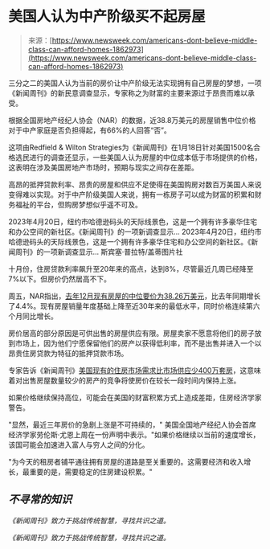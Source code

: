 <!--yml

类别：未分类

日期：2024-05-27 15:03:07

-->

# 美国人认为中产阶级买不起房屋

> 来源：[https://www.newsweek.com/americans-dont-believe-middle-class-can-afford-homes-1862973](https://www.newsweek.com/americans-dont-believe-middle-class-can-afford-homes-1862973)

三分之二的美国人认为当前的房价让中产阶级无法实现拥有自己房屋的梦想，一项《新闻周刊》的新民意调查显示，专家称之为财富的主要来源过于昂贵而难以承受。

根据全国房地产经纪人协会（NAR）的数据，近38.8万美元的房屋销售中位价格对于中产家庭是否负担得起，有66%的人回答“否”。

这项由Redfield & Wilton Strategies为《新闻周刊》在1月18日针对美国1500名合格选民进行的调查还显示，一些美国人认为房屋的中位成本低于市场提供的价格，这表明在涉及美国房地产市场时，预期与现实之间存在差距。

高昂的抵押贷款利率、昂贵的房屋和供应不足使得在美国购房对数百万美国人来说变得难以实现。对于中产阶级美国人来说，拥有一栋房子可以成为财富的积累和财务福祉的平台，但购房梦想似乎遥不可及。

2023年4月20日，纽约市哈德逊码头的天际线景色，这是一个拥有许多豪华住宅和办公空间的新社区。《新闻周刊》的一项新调查显示... 2023年4月20日，纽约市哈德逊码头的天际线景色，这是一个拥有许多豪华住宅和办公空间的新社区。《新闻周刊》的一项新调查显示... 斯宾塞·普拉特/盖蒂图片社

十月份，住房贷款利率飙升至20年来的高点，达到8%，尽管最近几周已经降至7%以下。但房价仍然居高不下。

周五，NAR指出，[去年12月现有房屋的中位要价为38.26万美元](https://www.newsweek.com/home-sales-disappointing-milestone-prices-increase-1862313)，比去年同期增长了4.4%。现有房屋销量年度基础上降至近30年来的最低水平，同时价格连续第六个月同比增长。

房价居高的部分原因是可供出售的房屋供应有限。房屋卖家不愿意将他们的房子放到市场上，因为他们宁愿保留他们的房产以获得低利率，而不是出售并进入一个以昂贵住房贷款为特征的抵押贷款市场。

专家告诉《新闻周刊》[美国现有的住房市场需求比市场供应少400万套房](https://www.newsweek.com/housing-crisis-could-death-knell-americas-middle-class-1848936)，这意味着对出售房屋数量较少的房产的竞争将使房价在较长一段时间内保持上涨。

如果价格继续保持高位，可能会在美国的财富积累方式上造成差距，住房经济学家警告。

"显然，最近三年房价的急剧上涨是不可持续的，" 美国全国地产经纪人协会首席经济学家劳伦斯·尤恩上周在一份声明中表示。"如果价格继续以当前的速度增长，该国可能会加速进入富人与穷人之间的分化。

"为今天的租房者铺平通往拥有房屋的道路是至关重要的。这需要经济和收入增长，最重要的是，需要稳定的住房建设积累。"

## *不寻常的知识*

*《新闻周刊》致力于挑战传统智慧，寻找共识之道。*

*《新闻周刊》致力于挑战传统智慧，寻找共识之道。*
